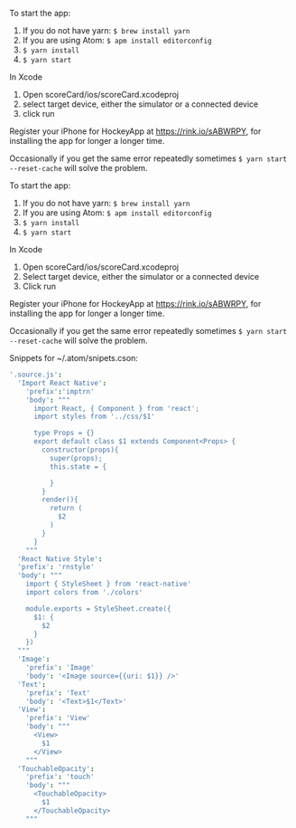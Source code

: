 To start the app:
1. If you do not have yarn: ```$ brew install yarn```
1. If you are using Atom: ```$ apm install editorconfig```
1. ```$ yarn install```
1. ```$ yarn start```

In Xcode
1. Open scoreCard/ios/scoreCard.xcodeproj
1. select target device, either the simulator or a connected device
1. click run

Register your iPhone for HockeyApp at https://rink.io/sABWRPY, for installing the app for longer a longer time.

Occasionally if you get the same error repeatedly sometimes ```$ yarn start --reset-cache``` will solve the problem.

To start the app:
1. If you do not have yarn: ```$ brew install yarn```
1. If you are using Atom: ```$ apm install editorconfig```
1. ```$ yarn install```
1. ```$ yarn start```

In Xcode
1. Open scoreCard/ios/scoreCard.xcodeproj
1. Select target device, either the simulator or a connected device
1. Click run

Register your iPhone for HockeyApp at https://rink.io/sABWRPY, for installing the app for longer a longer time.

Occasionally if you get the same error repeatedly sometimes ```$ yarn start --reset-cache``` will solve the problem.

Snippets for ~/.atom/snipets.cson:

```cson
'.source.js':
  'Import React Native':
    'prefix':'imptrn'
    'body': """
      import React, { Component } from 'react';
      import styles from '../css/$1'

      type Props = {}
      export default class $1 extends Component<Props> {
        constructor(props){
          super(props);
          this.state = {

          }
        }
        render(){
          return (
            $2
          )
        }
      }
    """
  'React Native Style':
  'prefix': 'rnstyle'
  'body': """
    import { StyleSheet } from 'react-native'
    import colors from './colors'

    module.exports = StyleSheet.create({
      $1: {
        $2
      }
    })
  """
  'Image':
    'prefix': 'Image'
    'body': '<Image source={{uri: $1}} />'
  'Text':
    'prefix': 'Text'
    'body': '<Text>$1</Text>'
  'View':
    'prefix': 'View'
    'body': """
      <View>
        $1
      </View>
    """
  'TouchableOpacity':
    'prefix': 'touch'
    'body': """
      <TouchableOpacity>
        $1
      </TouchableOpacity>
    """
```
